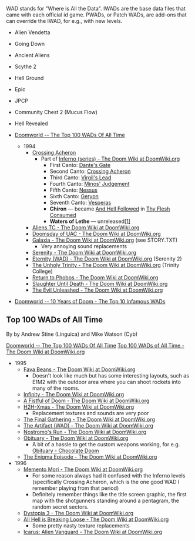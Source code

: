 WAD stands for "Where is All the Data". IWADs are the base data files that came with each official id game. PWADs, or Patch WADs, are add-ons that can override the IWAD, for e.g., with new levels. 

- Alien Vendetta
- Going Down
- Ancient Aliens
- Scythe 2
- Hell Ground
- Epic
- JPCP
- Community Chest 2 (Mucus Flow)
- Hell Revealed

- [Doomworld -- The Top 100 WADs Of All Time](https://www.doomworld.com/10years/bestwads/)
	- 1994
		- [Crossing Acheron](http://www.doomworld.com/idgames/index.php?id=502)
			- Part of [Inferno (series) - The Doom Wiki at DoomWiki.org](https://doomwiki.org/wiki/Inferno_%28series%29)
				- First Canto: [Dante's Gate](https://doomwiki.org/wiki/Dante%27s_Gate "Dante's Gate")
				- Second Canto: [Crossing Acheron](https://doomwiki.org/wiki/Crossing_Acheron "Crossing Acheron")
				- Third Canto: [Virgil's Lead](https://doomwiki.org/wiki/MAP03:_Virgil%27s_Lead_(Master_Levels) "MAP03: Virgil's Lead (Master Levels)")
				- Fourth Canto: [Minos' Judgement](https://doomwiki.org/wiki/MAP05:_Minos%27_Judgement_(Master_Levels) "MAP05: Minos' Judgement (Master Levels)")
				- Fifth Canto: [Nessus](https://doomwiki.org/wiki/MAP07:_Nessus_(Master_Levels) "MAP07: Nessus (Master Levels)")
				- Sixth Canto: [Geryon](https://doomwiki.org/wiki/MAP08:_Geryon_(Master_Levels) "MAP08: Geryon (Master Levels)")
				- Seventh Canto: [Vesperas](https://doomwiki.org/wiki/MAP09:_Vesperas_(Master_Levels) "MAP09: Vesperas (Master Levels)")
				- **Chiron** — became [And Hell Followed](https://doomwiki.org/wiki/E4M7:_And_Hell_Followed_(Doom) "E4M7: And Hell Followed (Doom)") in [Thy Flesh Consumed](https://doomwiki.org/wiki/Thy_Flesh_Consumed "Thy Flesh Consumed")
				- **Waters of Lethe** — unreleased[[1]](https://doomwiki.org/wiki/Inferno_(series)#cite_note-1)
		- [Aliens TC - The Doom Wiki at DoomWiki.org](https://doomwiki.org/wiki/Aliens_TC)
		- [Doomsday of UAC - The Doom Wiki at DoomWiki.org](https://doomwiki.org/wiki/Doomsday_of_UAC)
		- [Galaxia - The Doom Wiki at DoomWiki.org](https://doomwiki.org/wiki/Galaxia) (see STORY.TXT)
			- Very annoying sound replacements
		- [Serenity - The Doom Wiki at DoomWiki.org](https://doomwiki.org/wiki/Serenity)
		- [Eternity (WAD) - The Doom Wiki at DoomWiki.org](https://doomwiki.org/wiki/Eternity_%28WAD%29) (Serenity 2)
		- [The Unholy Trinity - The Doom Wiki at DoomWiki.org](https://doomwiki.org/wiki/The_Unholy_Trinity) (Trinity College)
		- [Return to Phobos - The Doom Wiki at DoomWiki.org](https://doomwiki.org/wiki/Return_to_Phobos)
		- [Slaughter Until Death - The Doom Wiki at DoomWiki.org](https://doomwiki.org/wiki/Slaughter_Until_Death)
		- [The Evil Unleashed - The Doom Wiki at DoomWiki.org](https://doomwiki.org/wiki/The_Evil_Unleashed)
- [Doomworld -- 10 Years of Doom - The Top 10 Infamous WADs](https://www.doomworld.com/10years/bestwads/infamous.php)
 
## Top 100 WADs of All Time

By by Andrew Stine (Linguica) and Mike Watson (Cyb)

[Doomworld -- The Top 100 WADs Of All Time](https://www.doomworld.com/10years/bestwads/)
[Top 100 WADs of All Time - The Doom Wiki at DoomWiki.org](https://doomwiki.org/wiki/Top_100_WADs_of_All_Time)

- 1995
	- [Fava Beans - The Doom Wiki at DoomWiki.org](https://doomwiki.org/wiki/Fava_Beans)
		- Doesn't look like much but has some  interesting layouts, such as E1M2 with the outdoor area where you can shoot rockets into many of the rooms.
	- [Infinity - The Doom Wiki at DoomWiki.org](https://doomwiki.org/wiki/Infinity)
	- [A Fistful of Doom - The Doom Wiki at DoomWiki.org](https://doomwiki.org/wiki/A_Fistful_of_Doom)
	- [H2H-Xmas - The Doom Wiki at DoomWiki.org](https://doomwiki.org/wiki/H2H-Xmas)
		- Replacement textures and sounds are very poor
	- [The Final Gathering - The Doom Wiki at DoomWiki.org](https://doomwiki.org/wiki/The_Final_Gathering)
	- [The Artifact (WAD) - The Doom Wiki at DoomWiki.org](https://doomwiki.org/wiki/The_Artifact_%28WAD%29)
	- [Nostromo's Run - The Doom Wiki at DoomWiki.org](https://doomwiki.org/wiki/Nostromo%27s_Run)
	- [Obituary - The Doom Wiki at DoomWiki.org](https://doomwiki.org/wiki/Obituary)
		- A bit of a hassle to get the custom weapons working, for e.g. [Obituary - Chocolate Doom](https://www.chocolate-doom.org/wiki/index.php/Obituary)
	- [The Enigma Episode - The Doom Wiki at DoomWiki.org](https://doomwiki.org/wiki/The_Enigma_Episode)
- 1996
	- [Memento Mori - The Doom Wiki at DoomWiki.org](https://doomwiki.org/wiki/Memento_Mori)
		- For some reason always had it confused with the Inferno levels (specifically Crossing Acheron, which is the one good WAD I remember playing from that period)
		- Definitely remember things like the title screen graphic, the first map with the shotgunners standing around a pentagram, the random secret sectors.
	- [Dystopia 3 - The Doom Wiki at DoomWiki.org](https://doomwiki.org/wiki/Dystopia_3)
	- [All Hell is Breaking Loose - The Doom Wiki at DoomWiki.org](https://doomwiki.org/wiki/All_Hell_is_Breaking_Loose)
		- Some pretty nasty texture replacements
	- [Icarus: Alien Vanguard - The Doom Wiki at DoomWiki.org](https://doomwiki.org/wiki/Icarus:_Alien_Vanguard)
